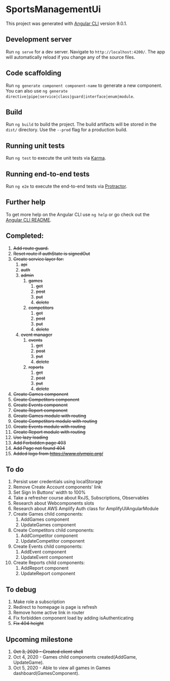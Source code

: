 # SportsManagementUi

This project was generated with [Angular CLI](https://github.com/angular/angular-cli) version 9.0.1.

## Development server

Run `ng serve` for a dev server. Navigate to `http://localhost:4200/`. The app will automatically reload if you change any of the source files.

## Code scaffolding

Run `ng generate component component-name` to generate a new component. You can also use `ng generate directive|pipe|service|class|guard|interface|enum|module`.

## Build

Run `ng build` to build the project. The build artifacts will be stored in the `dist/` directory. Use the `--prod` flag for a production build.

## Running unit tests

Run `ng test` to execute the unit tests via [Karma](https://karma-runner.github.io).

## Running end-to-end tests

Run `ng e2e` to execute the end-to-end tests via [Protractor](http://www.protractortest.org/).

## Further help

To get more help on the Angular CLI use `ng help` or go check out the [Angular CLI README](https://github.com/angular/angular-cli/blob/master/README.md).

## Completed:

1. ~~Add route guard.~~
2. ~~Reset route if authState is signedOut~~
3. ~~Create service layer for:~~
   1. ~~api~~
   2. ~~auth~~
   3. ~~admin~~
      1. ~~games~~
         1. ~~get~~
         2. ~~post~~
         3. ~~put~~
         4. ~~delete~~
      2. ~~competitors~~
         1. ~~get~~
         2. ~~post~~
         3. ~~put~~
         4. ~~delete~~
   3. ~~event manager~~
      1. ~~events~~
         1. ~~get~~
         2. ~~post~~
         3. ~~put~~
         4. ~~delete~~
      2. ~~reports~~
         1. ~~get~~
         2. ~~post~~
         3. ~~put~~
         4. ~~delete~~
4. ~~Create Games component~~
5. ~~Create Competitors component~~
6. ~~Create Events component~~
7. ~~Create Report component~~
8. ~~Create Games module with routing~~
9. ~~Create Competitors module with routing~~
10. ~~Create Events module with routing~~
11. ~~Create Report module with routing~~
12. ~~Use lazy loading~~
13. ~~Add Forbidden page 403~~
14. ~~Add Page not found 404~~
15. ~~Added logo from https://www.olympic.org/~~

## To do

1. Persist user credentials using localStorage
2. Remove Create Account components' link
3. Set Sign In Buttons' width to 100%
4. Take a refresher course about RxJS, Subscriptions, Observables
5. Research about Webcomponents slots
6. Research about AWS Amplify Auth class for AmplifyUIAngularModule 
7. Create Games child components:
   1. AddGames component
   2. UpdateGames component
8. Create Competitors child components:
   1. AddCompetitor component
   2. UpdateCompetitor component
9. Create Events child components:
   1. AddEvent component
   2. UpdateEvent component
10. Create Reports child components:
    1. AddReport component
    2. UpdateReport component

## To debug

1. Make role a subscription
2. Redirect to homepage is page is refresh
3. Remove home active link in router
4. Fix forbidden component load by adding isAuthenticating
5. ~~Fix 404 height~~


## Upcoming milestone

1. ~~Oct 3, 2020 - Created client shell~~
2. Oct 4, 2020 - Games child components created(AddGame, UpdateGame).
3. Oct 5, 2020 - Able to view all games in Games dashboard(GamesComponent).
